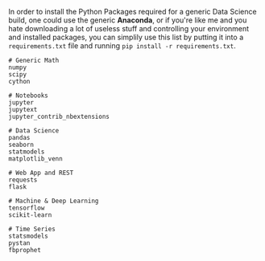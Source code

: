 In order to install the Python Packages required for a generic Data Science build, one could use the generic __Anaconda__, or if you're like me and you hate downloading a lot of useless stuff and controlling your environment and installed packages, you can simplily use this list by putting it into a `requirements.txt` file and running `pip install -r requirements.txt`.

    # Generic Math
    numpy
    scipy
    cython

    # Notebooks
    jupyter
    jupytext
    jupyter_contrib_nbextensions
    
    # Data Science
    pandas
    seaborn
    statmodels
    matplotlib_venn
    
    # Web App and REST
    requests
    flask

    # Machine & Deep Learning
    tensorflow
    scikit-learn

    # Time Series
    statsmodels
    pystan
    fbprophet
